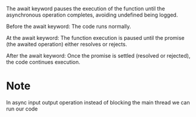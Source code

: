 The await keyword pauses the execution of the function until the asynchronous operation completes, avoiding undefined being logged.


Before the await keyword: The code runs normally.

At the await keyword: The function execution is paused until the promise (the awaited operation) either resolves or rejects.

After the await keyword: Once the promise is settled (resolved or rejected), the code continues execution.


# Note 
In async input output operation instead of blocking the main thread we can run our code 